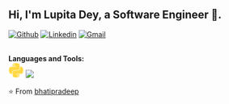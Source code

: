 ## Hi, I'm Lupita Dey, a Software Engineer 🚀.

[![Github](https://img.shields.io/badge/-Github-000?style=flat&logo=Github&logoColor=white)](https://github.com/lupitadey12)
[![Linkedin](https://img.shields.io/badge/-LinkedIn-blue?style=flat&logo=Linkedin&logoColor=white)](https://www.linkedin.com/in/lupita-dey/)
[![Gmail](https://img.shields.io/badge/-Gmail-c14438?style=flat&logo=Gmail&logoColor=white)](lupitadey12@gmail.com)
<br />
<br />

**Languages and Tools:**  
<code><img height="30" src="https://github.com/devicons/devicon/blob/master/icons/python/python-plain.svg"></code>
<code><img height="30" src="https://cdn.jsdelivr.net/gh/devicons/devicon@latest/icons/java/java-original.svg"></code>



⭐️ From [bhatipradeep](https://github.com/lupitadey12)
